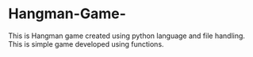 # Hangman-Game-
This is Hangman game created using python language and file handling. This is simple game developed using functions.
